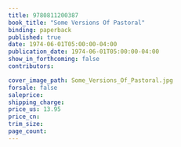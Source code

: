 ```yaml
---
title: 9780811200387
book_title: "Some Versions Of Pastoral"
binding: paperback
published: true
date: 1974-06-01T05:00:00-04:00
publication_date: 1974-06-01T05:00:00-04:00
show_in_forthcoming: false
contributors:

cover_image_path: Some_Versions_Of_Pastoral.jpg
forsale: false
saleprice:
shipping_charge:
price_us: 13.95
price_cn:
trim_size:
page_count:
---
```


